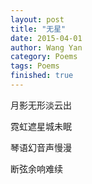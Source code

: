 ```yaml
---
layout: post
title: "无星"
date: 2015-04-01
author: Wang Yan
category: Poems
tags: Poems
finished: true
---
```


月影无形淡云出

霓虹遮星城未眠

琴语幻音声慢漫

断弦余响难续